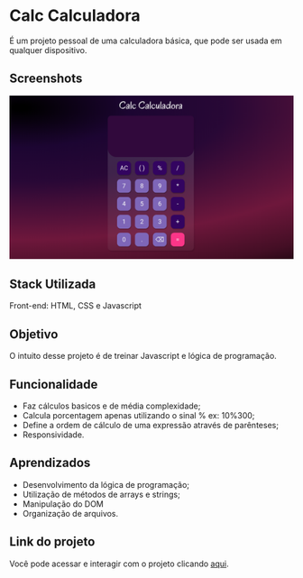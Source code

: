 # Calc Calculadora

É um projeto pessoal de uma calculadora básica, que pode ser usada em qualquer dispositivo.


## Screenshots

![Alt text](./img/projeto.png)


## Stack Utilizada

Front-end: HTML, CSS e Javascript

## Objetivo

O intuito desse projeto é de treinar Javascript e lógica de programação.
## Funcionalidade

- Faz cálculos basicos e de média complexidade;
- Calcula porcentagem apenas utilizando o sinal % ex: 10%300;
- Define a ordem de cálculo de uma expressão através de parênteses;
- Responsividade.


## Aprendizados
 
 * Desenvolvimento da lógica de programação;
 * Utilização de métodos de arrays e strings;
 * Manipulação do DOM
 * Organização de arquivos.

## Link do projeto

Você pode acessar e interagir com o projeto clicando [aqui](https://calccalculadora-mariag.netlify.app/).